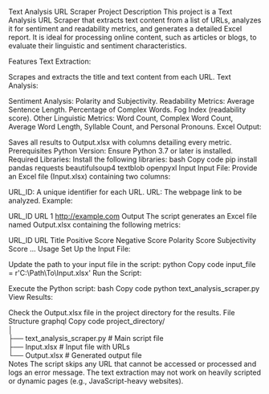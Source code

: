 Text Analysis URL Scraper
Project Description
This project is a Text Analysis URL Scraper that extracts text content from a list of URLs, analyzes it for sentiment and readability metrics, and generates a detailed Excel report. It is ideal for processing online content, such as articles or blogs, to evaluate their linguistic and sentiment characteristics.

Features
Text Extraction:

Scrapes and extracts the title and text content from each URL.
Text Analysis:

Sentiment Analysis: Polarity and Subjectivity.
Readability Metrics:
Average Sentence Length.
Percentage of Complex Words.
Fog Index (readability score).
Other Linguistic Metrics:
Word Count, Complex Word Count, Average Word Length, Syllable Count, and Personal Pronouns.
Excel Output:

Saves all results to Output.xlsx with columns detailing every metric.
Prerequisites
Python Version: Ensure Python 3.7 or later is installed.
Required Libraries: Install the following libraries:
bash
Copy code
pip install pandas requests beautifulsoup4 textblob openpyxl
Input
Input File:
Provide an Excel file (Input.xlsx) containing two columns:

URL_ID: A unique identifier for each URL.
URL: The webpage link to be analyzed.
Example:

URL_ID	URL
1	http://example.com
Output
The script generates an Excel file named Output.xlsx containing the following metrics:

URL_ID	URL	Title	Positive Score	Negative Score	Polarity Score	Subjectivity Score	...
Usage
Set Up the Input File:

Update the path to your input file in the script:
python
Copy code
input_file = r'C:\Path\To\Input.xlsx'
Run the Script:

Execute the Python script:
bash
Copy code
python text_analysis_scraper.py
View Results:

Check the Output.xlsx file in the project directory for the results.
File Structure
graphql
Copy code
project_directory/  
│  
├── text_analysis_scraper.py  # Main script file  
├── Input.xlsx                # Input file with URLs  
└── Output.xlsx               # Generated output file  
Notes
The script skips any URL that cannot be accessed or processed and logs an error message.
The text extraction may not work on heavily scripted or dynamic pages (e.g., JavaScript-heavy websites).
